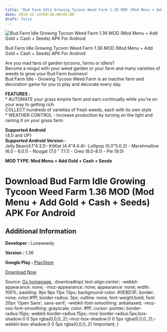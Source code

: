 ```yaml
---
title: 'Bud Farm Idle Growing Tycoon Weed Farm 1.36 MOD (Mod Menu + Add Gold + Cash + Seeds) APK For Android'
date: 2019-12-14T09:56:00+01:00
draft: false
---
```


![Bud Farm Idle Growing Tycoon Weed Farm 1.36 MOD (Mod Menu + Add Gold + Cash + Seeds) APK For Android](https://i0.wp.com/apkhome.net/wp-content/uploads/2019/11/Bud-Farm-Idle-Growing-Tycoon-Weed-Farm.png "Bud Farm Idle Growing Tycoon Weed Farm 1.36 MOD (Mod Menu + Add Gold + Cash + Seeds) APK For Android")

  

Bud Farm Idle Growing Tycoon Weed Farm 1.36 MOD (Mod Menu + Add Gold + Cash + Seeds) APK For Android

Are you mad fans of garden tycoons, farms or idlers?  
Become a mogul with your weed garden or your farm and many varieties of weeds to grow your Bud Farm business!  
Bud Farm Idle - Growing Tycoon Weed Farm is an inactive farm and decoration game for you to play and decorate every day.

**FEATURES :**  
\* AUTOMATE your grass empire farm and earn continually while you're on your way to getting rich  
COLLECT hundreds of varieties of fresh weeds, each with its own style  
\* WEATHER CONTROL - Increase production by turning on the light and raining it on your grass farm

**Supported Android**  
{4.0 and UP}  
**Supported Android Version**:-  
Jelly Bean(4.1"4.3.1)- KitKat (4.4"4.4.4)- Lollipop (5.0"5.0.2) - Marshmallow (6.0 - 6.0.1) - Nougat (7.0 " 7.1.1) - Oreo (8.0-8.1) - Pie (9.0)

**MOD TYPE: Mod Menu + Add Gold + Cash + Seeds**

Download Bud Farm Idle Growing Tycoon Weed Farm 1.36 MOD (Mod Menu + Add Gold + Cash + Seeds) APK For Android
=============================================================================================================

Additional Information
----------------------

**Developer :** Lunaweedy

**Version :** 1.36

**Google Play :** [PlayStore](https://play.google.com/store/apps/details?id=com.bud.farm.green.idle.khalifa.hempire)

  

[Download Now](https://store4app.co/post/bud-farm-idle-growing-tycoon-weed-farm-1-36-mod-mod-menu-add-gold-cash-seeds-apk-for-android_1574784255)

  
Source: [Go homepage.](https://store4app.co/post/bud-farm-idle-growing-tycoon-weed-farm-1-36-mod-mod-menu-add-gold-cash-seeds-apk-for-android_1574784255) .downloadtop{ text-align:center; -webkit-appearance: none; -moz-appearance: none; appearance: none; width: 100%; padding: 9px 9px 11px 13px; background-color: #0EBD3F; border: none; color:#fff; border-radius: 3px; outline: none; font-weight;bold; font: 20px 'Open Sans', sans-serif; -webkit-font-smoothing: antialiased; -moz-osx-font-smoothing: grayscale; color: #fff; cursor: pointer; border-radius:15px;-webkit-border-radius:15px;-moz-border-radius:5px;box-shadow:0 0 5px rgba(0,0,0,.2);-moz-box-shadow:0 0 5px rgba(0,0,0,.2);-webkit-box-shadow:0 0 5px rgba(0,0,0,.2) !important; }